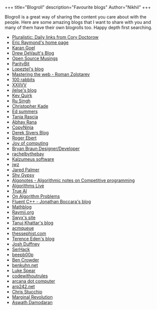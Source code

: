 +++
title="Blogroll"
description="Favourite blogs"
Author="Nikhil"
+++

Blogroll is a great way of sharing the content you care about with the people. Here are some amazing blogs that I want to share with you and many of them have their own blogrolls too. Happy depth first searching.
- [Pluralistic: Daily links from Cory Doctorow](https://pluralistic.net)
- [Eric Raymond's home page](https://www.catb.org/esr)
- [Karan Goel](https://goel.io)
- [Drew DeVault's Blog](https://drewdevault.com)
- [Open Source Musings](https://opensourcemusings.com)
- [ParityBit](https://paritybit.ca)
- [Lopeztel's blog](https://qua.name/lopeztel)
- [Mastering the web - Roman Zolotarev](https://romanzolotarev.com)
- [100 rabbits](https://100r.co)
- [XXIIVV](https://wiki.xxiivv.com)
- [jlelse's blog](https://jlelse.blog)
- [Kev Quirk](https://kevq.uk)
- [Ru Singh](https://rusingh.com)
- [Christopher Kade](https://christopherkade.com)
- [Ed summers](https://inkdroid.org)
- [Tania Rascia](https://www.taniarascia.com)
- [Abhay Rana](https://captnemo.in)
- [CopyNinja](https://copyninja.info)
- [Derek Sivers Blog](https://sive.rs/blog)
- [Roger Ebert](https://www.rogerebert.com)
- [Joy of computing](https://joy.recurse.com)
- [Bryan Braun Designer/Developer](https://bryanbraun.com)
- [rachelbythebay](https://rachelbythebay.com)
- [Kalzumeus software](https://www.kalzumeus.com)
- [jwz](https://www.jwz.org/blog/)
- [Jared Palmer](https://jaredpalmer.com)
- [Shy Gypsy](http://shygypsy.com)
- [Algonotes - Algorithmic notes on Competitive programming](http://www.algonotes.com)
- [Algorithms Live](https://algorithms-live.blogspot.com)
- [True AI](http://trueai.blogspot.com)
- [On Algorithm Problems](https://lbv-pc.blogspot.com)
- [Fluent C++ - Jonathan Boccara's blog](https://fluentcpp.com)
- [Mathblog](https://www.mathblog.dk)
- [Raymii.org](https://raymii.org)
- [Swyx's site](https://swyx.io)
- [Tanuj Khattar's blog](https://tanujkhattar.wordpress.com)
- [acmqueue](https://queue.acm.org)
- [thessephist.com](https://thesephist.com)
- [Terence Eden's blog](https://shkspr.mobi)
- [Josh Duffney](https://duffney.io)
- [SerHack](https://serhack.me)
- [beepb00p](https://beepb00p.xyz)
- [Ben Crowder](https://bencrowder.net)
- [benkuhn.net](https://benkuhn.net)
- [Luke Spear](https://lukespear.co.uk/blog)
- [codewithoutrules](https://codewithoutrules.com)
- [arcana dot computer](https://arcana.computer)
- [arp242.net](https://arp242.net)
- [Chris Stucchio](https://www.chrisstucchio.com)
- [Marginal Revolution](https://marginalrevolution.com)
- [Aswath Damodaran](http://aswathdamodaran.blogspot.com)

